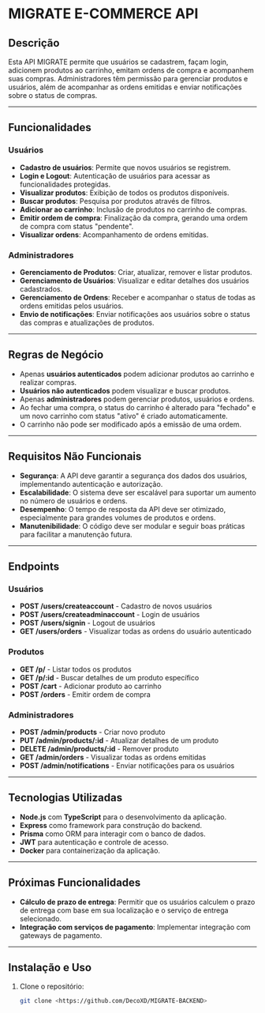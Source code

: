 # MIGRATE E-COMMERCE API

## Descrição

Esta API MIGRATE permite que usuários se cadastrem, façam login, adicionem produtos ao carrinho, emitam ordens de compra e acompanhem suas compras. Administradores têm permissão para gerenciar produtos e usuários, além de acompanhar as ordens emitidas e enviar notificações sobre o status de compras.

---

## Funcionalidades

### Usuários

- **Cadastro de usuários**: Permite que novos usuários se registrem.
- **Login e Logout**: Autenticação de usuários para acessar as funcionalidades protegidas.
- **Visualizar produtos**: Exibição de todos os produtos disponíveis.
- **Buscar produtos**: Pesquisa por produtos através de filtros.
- **Adicionar ao carrinho**: Inclusão de produtos no carrinho de compras.
- **Emitir ordem de compra**: Finalização da compra, gerando uma ordem de compra com status "pendente".
- **Visualizar ordens**: Acompanhamento de ordens emitidas.

### Administradores

- **Gerenciamento de Produtos**: Criar, atualizar, remover e listar produtos.
- **Gerenciamento de Usuários**: Visualizar e editar detalhes dos usuários cadastrados.
- **Gerenciamento de Ordens**: Receber e acompanhar o status de todas as ordens emitidas pelos usuários.
- **Envio de notificações**: Enviar notificações aos usuários sobre o status das compras e atualizações de produtos.

---

## Regras de Negócio

- Apenas **usuários autenticados** podem adicionar produtos ao carrinho e realizar compras.
- **Usuários não autenticados** podem visualizar e buscar produtos.
- Apenas **administradores** podem gerenciar produtos, usuários e ordens.
- Ao fechar uma compra, o status do carrinho é alterado para "fechado" e um novo carrinho com status "ativo" é criado automaticamente.
- O carrinho não pode ser modificado após a emissão de uma ordem.

---

## Requisitos Não Funcionais

- **Segurança**: A API deve garantir a segurança dos dados dos usuários, implementando autenticação e autorização.
- **Escalabilidade**: O sistema deve ser escalável para suportar um aumento no número de usuários e ordens.
- **Desempenho**: O tempo de resposta da API deve ser otimizado, especialmente para grandes volumes de produtos e ordens.
- **Manutenibilidade**: O código deve ser modular e seguir boas práticas para facilitar a manutenção futura.

---

## Endpoints

### Usuários

- **POST /users/createaccount** - Cadastro de novos usuários
- **POST /users/createadminaccount** - Login de usuários
- **POST /users/signin** - Logout de usuários
- **GET /users/orders** - Visualizar todas as ordens do usuário autenticado

### Produtos

- **GET /p/** - Listar todos os produtos
- **GET /p/:id** - Buscar detalhes de um produto específico
- **POST /cart** - Adicionar produto ao carrinho
- **POST /orders** - Emitir ordem de compra

### Administradores

- **POST /admin/products** - Criar novo produto
- **PUT /admin/products/:id** - Atualizar detalhes de um produto
- **DELETE /admin/products/:id** - Remover produto
- **GET /admin/orders** - Visualizar todas as ordens emitidas
- **POST /admin/notifications** - Enviar notificações para os usuários

---

## Tecnologias Utilizadas

- **Node.js** com **TypeScript** para o desenvolvimento da aplicação.
- **Express** como framework para construção do backend.
- **Prisma** como ORM para interagir com o banco de dados.
- **JWT** para autenticação e controle de acesso.
- **Docker** para containerização da aplicação.


---

## Próximas Funcionalidades

- **Cálculo de prazo de entrega**: Permitir que os usuários calculem o prazo de entrega com base em sua localização e o serviço de entrega selecionado.
- **Integração com serviços de pagamento**: Implementar integração com gateways de pagamento.

---

## Instalação e Uso

1. Clone o repositório:
   ```bash
   git clone <https://github.com/DecoXD/MIGRATE-BACKEND>
